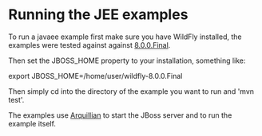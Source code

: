Running the JEE examples
========================

To run a javaee example first make sure you have WildFly installed, the examples were tested against against [8.0.0.Final](http://wildfly.org/downloads/).

Then set the JBOSS_HOME property to your installation, something like:

export JBOSS_HOME=/home/user/wildfly-8.0.0.Final

Then simply cd into the directory of the example you want to run and 'mvn test'.

The examples use [Arquillian](http://www.jboss.org/arquillian.html) to start the JBoss server and to run the example itself.